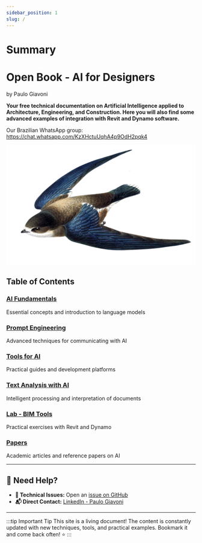 ```yaml
---
sidebar_position: 1
slug: /
---
```

# Summary
# Open Book - AI for Designers
by Paulo Giavoni 

**Your free technical documentation on Artificial Intelligence applied to Architecture, Engineering, and Construction. Here you will also find some advanced examples of integration with Revit and Dynamo software.**

Our Brazilian WhatsApp group: https://chat.whatsapp.com/KzXHctuUqhA4p9OdH2pqk4

![alt text](cover.png)

## Table of Contents

### [AI Fundamentals](/category/fundamentos-de-ia)
Essential concepts and introduction to language models

### [Prompt Engineering](/category/engenharia-de-prompt)
Advanced techniques for communicating with AI

### [Tools for AI](/category/ferramentas-para-aprendizagem-de-ia)
Practical guides and development platforms

### [Text Analysis with AI](/category/analise-de-texto-com-ia)
Intelligent processing and interpretation of documents

### [Lab - BIM Tools](/category/lab)
Practical exercises with Revit and Dynamo

### [Papers](/category/papers)
Academic articles and reference papers on AI



---

## 📧 Need Help?

- **🐛 Technical Issues:** Open an [issue on GitHub](https://github.com/DynaTools/dynaguide/issues)
- **📬 Direct Contact:** [LinkedIn - Paulo Giavoni](https://it.linkedin.com/in/paulogiavoni)

---

:::tip Important Tip
This site is a living document! The content is constantly updated with new techniques, tools, and practical examples. Bookmark it and come back often! ⭐
:::
```